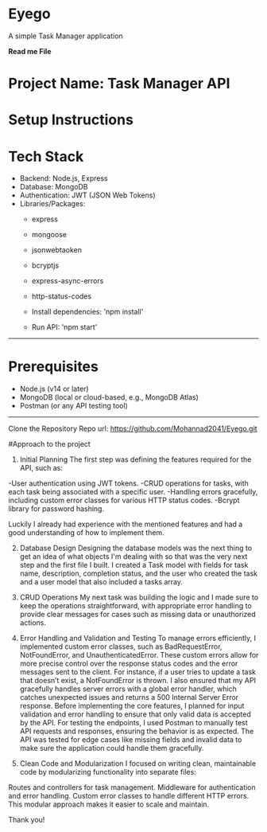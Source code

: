 # Eyego
A simple Task Manager application

**Read me File**
# Project Name: Task Manager API

# Setup Instructions

# Tech Stack
- Backend: Node.js, Express
- Database: MongoDB
- Authentication: JWT (JSON Web Tokens)
- Libraries/Packages: 
  - express
  - mongoose
  - jsonwebtaoken
  - bcryptjs
  - express-async-errors
  - http-status-codes

  - Install dependencies: 'npm install'
  - Run API: 'npm start'


---
# Prerequisites
- Node.js (v14 or later)
- MongoDB (local or cloud-based, e.g., MongoDB Atlas)
- Postman (or any API testing tool)

---


Clone the Repository
Repo url: https://github.com/Mohannad2041/Eyego.git

#Approach to the project


1. Initial Planning
The first step was defining the features required for the API, such as:

-User authentication using JWT tokens.
-CRUD operations for tasks, with each task being associated with a specific user.
-Handling errors gracefully, including custom error classes for various HTTP status codes.
-Bcrypt library for password hashing.

Luckily I already had experience with the mentioned features and had a good understanding of how to implement them.

2. Database Design
Designing the database models was the next thing to get an idea of what objects I'm dealing with so that was the very next step and the first file I built. I created a Task model with fields for task name, description, completion status, and the user who created the task and a user model that also included a tasks array.

3. CRUD Operations
My next task was building the logic and I made sure to keep the operations straightforward, with appropriate error handling to provide clear messages for cases such as missing data or unauthorized actions.

4. Error Handling and Validation and Testing
To manage errors efficiently, I implemented custom error classes, such as BadRequestError, NotFoundError, and UnauthenticatedError. These custom errors allow for more precise control over the response status codes and the error messages sent to the client. For instance, if a user tries to update a task that doesn’t exist, a NotFoundError is thrown.
I also ensured that my API gracefully handles server errors with a global error handler, which catches unexpected issues and returns a 500 Internal Server Error response.
Before implementing the core features, I planned for input validation and error handling to ensure that only valid data is accepted by the API. 
For testing the endpoints, I used Postman to manually test API requests and responses, ensuring the behavior is as expected. The API was tested for edge cases like missing fields and invalid data to make sure the application could handle them gracefully.

5. Clean Code and Modularization
I focused on writing clean, maintainable code by modularizing functionality into separate files:

Routes and controllers for task management.
Middleware for authentication and error handling.
Custom error classes to handle different HTTP errors.
This modular approach makes it easier to scale and maintain.

Thank you!

